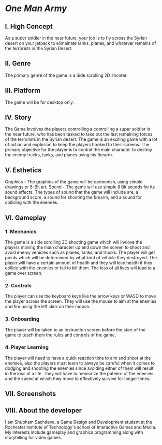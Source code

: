 # **_One Man Army_**
## I. High Concept
As a super soldier in the near future, your job is to fly across the Syrian desert on your jetpack to elimainate tanks, planes, 
and whatever remains of the terrorists in the Syrian Desert.

## II. Genre
The primary genre of the game is a Side scrolling 2D shooter.

## III. Platform
The game will be for desktop only.

## IV. Story
The Game Involves the players controlling a controlling a super soldier in the near future, who has been tasked to take out the last
remaining forces of the terrorists in the Syrian desert. The game is an exciting game with a lot of action and explosion to keep the players 
hooked to their screens. The primary objective for the player is to control the main character to destroy the enemy trucks, tanks, and planes
using his firearm.

## V. Esthetics
Graphics - The graphics of the game will be cartoonish, using simple drawings or 8-Bit art.
Sound - The game will use simple 8 Bit sounds for its sound effects. The types of sound that the game will include are, a background score, 
a sound for shooting the firearm, and a sound for colliding with the enemies.

## VI. Gameplay
### 1. Mechanics
The game is a side scrolling 2D shooting game which will invlove the players moving the main character up and down the screen to shoot 
and avoid enemy vehicles such as planes, tanks, and trucks. The player will get points which will be determined by what kind of vehicle
they destroyed. The player will have a certain amount of health and they will lose health if they collide with the enemies or fail to kill
them. The loss of all lives will lead to a game over screen.
### 2. Controls
The player can use the keyboard keys like the arrow keys or WASD to move the player across the screen. They will use the mouse to
aim at the enemies and fire using the left click on their mouse.
### 3. Onboarding
The player will be taken to an instruction screen before the start of the game to teach them the rules and controls of the game.
### 4. Player Learning
The player will need to have a quick reaction time to aim and shoot at the enemies, also the players must learn to always be careful when
it comes to dodging and shooting the enemies since avoiding either of them will result in the loss of a life. They will have to memorize the
pateern of the enemies and the speed at which they move to effectively survive for longer times.

## VII. Screenshots

## VIII. About the developer
I am Shubham Sachdeva, a Game Design and Development student at the Rochester Institute of Technology's school of Interactive Games and
Media. My Interests include gameplay and graphics programming along with storytelling for video games.
